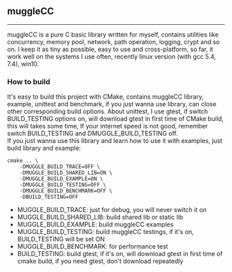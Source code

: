 ## muggleCC
****
muggleCC is a pure C basic library written for myself, contains utilities like concurrency, memory pool, network, path operation, logging, crypt and so on. I keep it as tiny as possible, easy to use and cross-platform, so far, it work well on the systems I use often, recently linux version (with gcc 5.4, 7.4), win10.  

### How to build
It's easy to build this project with CMake, contains muggleCC library, example, unittest and benchmark, if you just wanna use library, can close other corresponding build options. 
About unittest, I use gtest, if switch BUILD_TESTING options on, will download gtest in first time of CMake build, this will takes some time, If your internet speed is not good, remember switch BUILD_TESTING and DMUGGLE_BUILD_TESTING off.  
If you just wanna use this library and learn how to use it with examples, just build library and example:  
```
cmake .. \
    -DMUGGLE_BUILD_TRACE=OFF \
    -DMUGGLE_BUILD_SHARED_LIB=ON \
    -DMUGGLE_BUILD_EXAMPLE=ON \
    -DMUGGLE_BUILD_TESTING=OFF \
    -DMUGGLE_BUILD_BENCHMARK=OFF \
    -DBUILD_TESTING=OFF
```
* MUGGLE_BUILD_TRACE: just for debug, you will never switch it on   
* MUGGLE_BUILD_SHARED_LIB: build shared lib or static lib   
* MUGGLE_BUILD_EXAMPLE: build muggleCC examples   
* MUGGLE_BUILD_TESTING: build muggleCC testings, if it's on, BUILD_TESTING will be set ON   
* MUGGLE_BUILD_BENCHMARK: for performance test   
* BUILD_TESTING: build gtest, if it's on, will download gtest in first time of cmake build, if you need gtest, don't download repeatedly   
